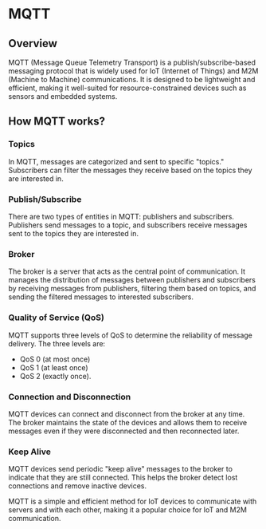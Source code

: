 # MQTT


## Overview

MQTT (Message Queue Telemetry Transport) is a publish/subscribe-based messaging protocol that is widely used for IoT (Internet of Things) 
and M2M (Machine to Machine) communications. It is designed to be lightweight and efficient, 
making it well-suited for resource-constrained devices such as sensors and embedded systems.

## How MQTT works?

### Topics

In MQTT, messages are categorized and sent to specific "topics." Subscribers can filter the messages they receive based 
on the topics they are interested in.

### Publish/Subscribe

There are two types of entities in MQTT: publishers and subscribers. Publishers send messages to a topic, and subscribers 
receive messages sent to the topics they are interested in.

### Broker

The broker is a server that acts as the central point of communication. It manages the distribution of messages between 
publishers and subscribers by receiving messages from publishers, filtering them based on topics, and sending the 
filtered messages to interested subscribers.

### Quality of Service (QoS)

MQTT supports three levels of QoS to determine the reliability of message delivery. 
The three levels are: 
- QoS 0 (at most once)
- QoS 1 (at least once)
- QoS 2 (exactly once).

### Connection and Disconnection 

MQTT devices can connect and disconnect from the broker at any time. The broker maintains the state of the devices and 
allows them to receive messages even if they were disconnected and then reconnected later.

### Keep Alive

MQTT devices send periodic "keep alive" messages to the broker to indicate that they are still connected. 
This helps the broker detect lost connections and remove inactive devices.

MQTT is a simple and efficient method for IoT devices to communicate with servers and with each other, 
making it a popular choice for IoT and M2M communication.
